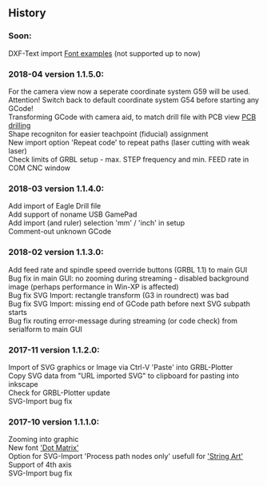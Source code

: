 ## History

### Soon:  
DXF-Text import [Font examples](https://www.circuitousroot.com/artifice/drafting/librecad-miscellany/index.html) (not supported up to now)  
  
### 2018-04 version 1.1.5.0: 
For the camera view now a seperate coordinate system G59 will be used. Attention! Switch back to default coordinate system G54 before starting any GCode!  
Transforming GCode with camera aid, to match drill file with PCB view [PCB drilling](https://github.com/svenhb/GRBL-Plotter/wiki/PCB-drilling)   
Shape recogniton for easier teachpoint (fiducial) assignment  
New import option 'Repeat code' to repeat paths (laser cutting with weak laser)  
Check limits of GRBL setup - max. STEP frequency and min. FEED rate in COM CNC window  
    
### 2018-03 version 1.1.4.0: 
Add import of Eagle Drill file  
Add support of noname USB GamePad  
Add import (and ruler) selection 'mm' / 'inch' in setup  
Comment-out unknown GCode  
 
### 2018-02 version 1.1.3.0: 
Add feed rate and spindle speed override buttons (GRBL 1.1) to main GUI  
Bug fix in main GUI: no zooming during streaming - disabled background image (perhaps performance in Win-XP is affected)  
Bug fix SVG Import: rectangle transform (G3 in roundrect) was bad  
Bug fix SVG Import: missing end of GCode path before next SVG subpath starts  
Bug fix routing error-message during streaming (or code check) from serialform to main GUI  
  
### 2017-11 version 1.1.2.0: 
Import of SVG graphics or Image via Ctrl-V 'Paste' into GRBL-Plotter   
Copy SVG data from "URL imported SVG" to clipboard for pasting into inkscape   
Check for GRBL-Plotter update   
SVG-Import bug fix  
  
### 2017-10 version 1.1.1.0: 
Zooming into graphic  
New font ['Dot Matrix'](https://youtu.be/ip_qCQwoufw)   
Option for SVG-Import 'Process path nodes only' usefull for ['String Art'](https://youtu.be/ymWi15rvTvM)  
Support of 4th axis  
SVG-Import bug fix  

